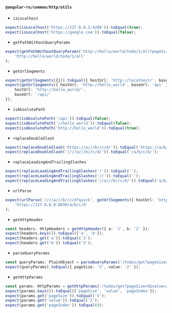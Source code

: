 #### `@angular-ru/common/http/utils`

-   `isLocalhost`

```ts
expect(isLocalhost('https://127.0.0.1:4200')).toEqual(true);
expect(isLocalhost('https://google.com')).toEqual(false);
```

-   `getPathWithoutQueryParams`

```ts
expect(getPathWithoutQueryParams('http://hello/world/todo/1/all?pageSize=10&pageIndex=0')).toEqual(
    'http://hello/world/todo/1/all'
);
```

-   `getUrlSegments`

```ts
expect(getUrlSegments({})).toEqual({ hostUrl: 'http://localhost/', baseUrl: '' });
expect(getUrlSegments({ hostUrl: 'http://hello_world', baseUrl: 'api' })).toEqual({
    hostUrl: 'http://hello_world/',
    baseUrl: '/api/'
});
```

-   `isAbsolutePath`

```ts
expect(isAbsolutePath('/api')).toEqual(false);
expect(isAbsolutePath('//hello_world')).toEqual(false);
expect(isAbsolutePath('http://hello_world')).toEqual(true);
```

-   `replaceDoubleSlash`

```ts
expect(replaceDoubleSlash('https://a///b//c/d/')).toEqual('https://a/b/c/d/');
expect(replaceDoubleSlash('////a///b//c/d/')).toEqual('/a/b/c/d/');
```

-   `replaceLeadingAndTrailingSlashes`

```ts
expect(replaceLeadingAndTrailingSlashes('/')).toEqual('');
expect(replaceLeadingAndTrailingSlashes('//')).toEqual('');
expect(replaceLeadingAndTrailingSlashes('//a///b//c/d/')).toEqual('a/b/c/d');
```

-   `urlParse`

```ts
expect(urlParse('////a///b//c/d?quick', getUrlSegments({ hostUrl: 'https://127.0.0.0:8030' }))).toEqual(
    'https://127.0.0.0:8030/a/b/c/d'
);
```

-   `getHttpHeader`

```ts
const headers: HttpHeaders = getHttpHeader({ a: '1', b: '2' });
expect(headers.keys()).toEqual(['a', 'b']);
expect(headers.get('a')).toEqual('1');
expect(headers.get('b')).toEqual('2');
```

-   `parseQueryParams`

```ts
const queryParams: PlainObject = parseQueryParams('/todos/get?pageSize=5&value=2');
expect(queryParams).toEqual({ pageSize: '5', value: '2' });
```

-   `getHttpParams`

```ts
const params: HttpParams = getHttpParams('/todos/get?pageSize=5&value=2', { pageIndex: 0 });
expect(params.keys()).toEqual(['pageSize', 'value', 'pageIndex']);
expect(params.get('pageSize')).toEqual('5');
expect(params.get('value')).toEqual('2');
expect(params.get('pageIndex')).toEqual(0);
```
